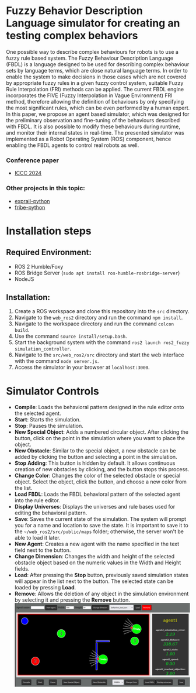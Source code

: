 # Fuzzy Behavior Description Language simulator for creating an testing complex behaviors
One possible way to describe complex behaviours for robots is to use a fuzzy rule based system. The Fuzzy Behaviour Description Language (FBDL) is a language designed to be used for describing complex behaviour sets by language terms, which are close natural language terms. In order to enable the system to make decisions in those cases which are not covered by appropriate fuzzy rules in a given fuzzy control system, suitable Fuzzy Rule Interpolation (FRI) methods can be applied. The current FBDL engine incorporates the FIVE (Fuzzy Interpolation in Vague Environment) FRI method, therefore allowing the definition of behaviours by only specifying the most significant rules, which can be even performed by a human expert. In this paper, we propose an agent based simulator, which was designed for the preliminary observation and fine-tuning of the behaviours described with FBDL. It is also possible to modify these behaviours during runtime, and monitor their internal states in real-time. The presented simulator was implemented as a Robot Operating System (ROS) component, hence enabling the FBDL agents to control real robots as well.
### Conference paper
- [ICCC 2024](https://www.researchgate.net/publication/381908054_An_Agent_Based_Simulator_on_ROS_for_Fuzzy_Behavior_Description_Language_FBDL)
  
### Other projects in this topic:
- [exprail-python](https://github.com/piller-imre/exprail-python)
- [fribe-python](https://github.com/piller-imre/fribe-python)

# Installation steps
## Required Environment:
- ROS 2 Humble/Foxy
- ROS Bridge Server (`sudo apt install ros-humble-rosbridge-server`)
- NodeJS

## Installation:

1. Create a ROS workspace and clone this repository into the `src` directory.
2. Navigate to the `web_ros2` directory and run the command `npm install`.
3. Navigate to the workspace directory and run the command `colcon build`.
4. Use the command `source install/setup.bash`.
5. Start the background system with the command `ros2 launch ros2_fuzzy simulation_controller`.
6. Navigate to the `src/web_ros2/src` directory and start the web interface with the command `node server.js`.
7. Access the simulator in your browser at `localhost:3000`.

# Simulator Controls

- **Compile**: Loads the behavioral pattern designed in the rule editor onto the selected agent.
- **Start**: Starts the simulation.
- **Stop**: Pauses the simulation.
- **New Special Object**: Adds a numbered circular object. After clicking the button, click on the point in the simulation where you want to place the object.
- **New Obstacle**: Similar to the special object, a new obstacle can be added by clicking the button and selecting a point in the simulation.
- **Stop Adding**: This button is hidden by default. It allows continuous creation of new obstacles by clicking, and the button stops this process.
- **Change Color**: Changes the color of the selected obstacle or special object. Select the object, click the button, and choose a new color from the list.
- **Load FBDL**: Loads the FBDL behavioral pattern of the selected agent into the rule editor.
- **Display Universes**: Displays the universes and rule bases used for editing the behavioral pattern.
- **Save**: Saves the current state of the simulation. The system will prompt you for a name and location to save the state. It is important to save it to the `~/web_ros2/src/public/maps` folder; otherwise, the server won't be able to load it later.
- **New Agent**: Creates a new agent with the name specified in the text field next to the button.
- **Change Dimension**: Changes the width and height of the selected obstacle object based on the numeric values in the Width and Height fields.
- **Load**: After pressing the **Stop** button, previously saved simulation states will appear in the list next to the button. The selected state can be loaded by pressing **Load**.
- **Remove**: Allows the deletion of any object in the simulation environment by selecting it and pressing the **Remove** button.
  ![Simulator](simulator.png)
